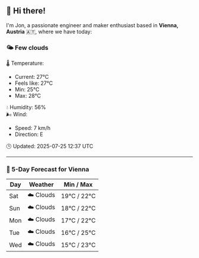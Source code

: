 ## 👋 Hi there!

I'm Jon, a passionate engineer and maker enthusiast based in **Vienna, Austria** 🇦🇹, where we have today:

### 🌤️ Few clouds 

🌡️ Temperature: 
* Current: 27°C
* Feels like: 27°C
* Min: 25°C 
* Max: 28°C  

💧 Humidity: 56%  
🌬️ Wind: 
* Speed: 7 km/h 
* Direction: E  

🕒 Updated: 2025-07-25 12:37 UTC

---

### 📅 5-Day Forecast for Vienna

| Day | Weather | Min / Max |
|-----|---------|------------|
| Sat | ☁️ Clouds | 19°C / 22°C |
| Sun | ☁️ Clouds | 18°C / 22°C |
| Mon | ☁️ Clouds | 17°C / 22°C |
| Tue | ☁️ Clouds | 16°C / 25°C |
| Wed | ☁️ Clouds | 15°C / 23°C |
